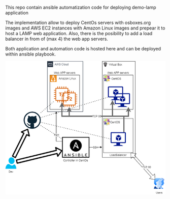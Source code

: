 This repo contain ansible automatization code for deploying demo-lamp application

The implementation allow to deploy CentOs servers with osboxes.org images and AWS EC2 instances with Amazon Linux images and prepear it to host a LAMP web application.
Also, there is the posibility to add a load balancer in from of (max 4) the web app servers.

Both application and automation code is hosted here and can be deployed within ansible playbook.

![alt text](https://github.com/manunapo/demo-lamp-auto/blob/master/Arquitecture.png?raw=true)
